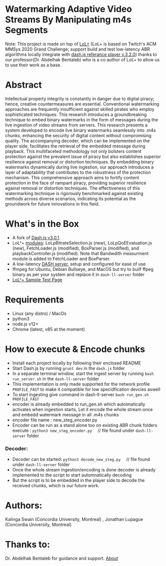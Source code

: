 # Watermarking Adaptive Video Streams By Manipulating m4s Segments
Note: This project is made on top of [LoL+](https://github.com/NUStreaming/LoL-plus)  (LoL+ is based on Twitch's ACM MMSys 2020 Grand Challenge; support build and test low-latency ABR algorithms locally integrate with  [dash.js referance player v.3.2.0](https://github.com/Dash-Industry-Forum/dash.js))
thanks to our professor(Dr. Abdelhak Bentaleb) who is a co author of LoL+ to allow us to use their work as a base.

# Abstract
Intellectual property integrity is constantly in danger due to digital piracy; hence, creative countermeasures are essential. Conventional watermarking approaches are frequently insufficient against skilled pirates who employ sophisticated techniques. This research introduces a groundbreaking technique to embed binary watermarks in the form of messages during the live ingestion of video streams from servers. This research presents a system developed to encode live binary watermarks seamlessly into .m4s chunks, enhancing the security of digital content without compromising quality. The accompanying decoder, which can be implemented on the player side, facilitates the retrieval of the embedded message during playback. This multifaceted methodology not only bolsters content protection against the prevalent issue of piracy but also establishes superior resilience against removal or distortion techniques. By embedding binary watermarks dynamically during live ingestion, our approach introduces a layer of adaptability that contributes to the robustness of the protection mechanism. This comprehensive approach aims to fortify content protection in the face of rampant piracy, providing superior resilience against removal or distortion techniques. The effectiveness of this watermarking technique is rigorously benchmarked against existing methods across diverse scenarios, indicating its potential as the groundwork for future innovations in this field.

# What's in the Box

- A fork of [Dash.js v3.0.1](https://github.com/Dash-Industry-Forum/dash.js).
- LoL^+ [modules](https://github.com/NUStreaming/LoL-plus/tree/master/dash.js/samples/low-latency/abr): LoLpBitrateSelection.js (new), LoLpQoEEvaluation.js (new), FetchLoader.js (modified), BoxParser.js (modified), and playbackController.js (modified). Note that Bandwdith measurment module is added to FetchLoader and BoxParser.
- A low-latency [DASH server](https://gitlab.com/fflabs/dash_server), setup and configured for ease of use
- ffmpeg for Ubuntu, Debian Bullseye, and MacOS but try to builf ffpeg binary as per your system and replace it in `dash-ll-server` folder
- [LoL^+ Sample Test Page](https://github.com/NUStreaming/LoL-plus/tree/master/dash.js/samples/low-latency)


# Requirements
- Linux (any distro) / MacOs
- python3
- node.js v12+
- Chrome (latest, v85 at the moment)


# How to execute & Encode chunks

- Install each project locally by following their enclosed README
- Start Dash.js by running `grunt dev` in the `dash.js` folder
- In a separate terminal window, start the ingest server by running `bash run_server.sh` in the `dash-ll-server` folder
- This implementation is only made supported for the network profile `PROFILE_FAST` to make it compatible for low specidfication devcies aswell
- To start ingesting give command in dash-ll-server `bash run_gen.sh PROFILE_FAST`
- encoder is already embedded to run_gen.sh which autoimatically activates when ingestion starts, Let it encode the whole stream once and embedd watermark message in all .m4s chunks
- encoder file name : new_steg_encoder.py
- Encoder can be run as a stand alone too on existing ABR chunk folders execute : ```python3 new_steg_encoder.py  ```  // file found under `dash-ll-server` folder

### Decoder: 
- Decoder can be started:   ```python3 decode_new_steg.py  ```  // file found under `dash-ll-server` folder
- Once the whole stream ingestion/encoding is done decoder is already implemented to the script to start automnatically decoding
- But the script is to be embedded in the player side to decode the received chunks, which is our future work.

# Authors:
Kalinga Swain (Concordia University, Montreal) , Jonathan Lupague (Concordia University, Montreal)

# Thanks to:
Dr. Abdelhak Bentaleb for guidance and support. [About](https://www.concordia.ca/faculty/abdelhak-bentaleb.html)
